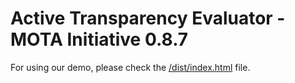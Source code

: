 # Active Transparency Evaluator - MOTA Initiative 0.8.7

For using our demo, please check the [/dist/index.html](/dist/index.html) file.
